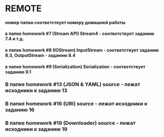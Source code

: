 # REMOTE
#### номер папки соответствует номеру домашней работы
#### в папке homework #7 (Stream API) Stream4 - соответствует заданию 7.4 и т.д.
#### в папке homework #8 (IOStream) InputStream - соответствует заданию 8.3, OutputStream - заданию 8.4
#### в папке homework #9 (Serialization) Serialization - соответствует заданию 9.1
### В папке homework #13 (JSON & YAML) source - лежат исходники к заданию 13
### В папке homework #16 (URI) source - лежат исходники к заданию 16
### В папке homework #19 (Downloader) source - лежат исходники к заданию 19
